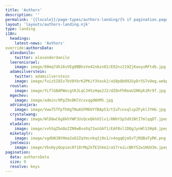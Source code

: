 ```yaml
---
title: 'Authors'
description: ''
permalink: '{{locale}}/page-types/authors-landing/{% if pagination.pageNumber > 0 %}{{ pagination.pageNumber + 1 }}/{% endif %}index.html'
layout: 'layouts/authors-landing.njk'
type: landing
i18n:
  headings:
    latest-news: 'Authors'
override:authorsData:
  alexdanilo:
    twitter: alexanderdanilo
  leeronisrael:
    image: image/80mq7dk16vVEg8BBhsVe42n6zn82/E02nz219ZjKaoyuRFtdb.jpg
  adamsilverstein:
    twitter: adamsilverstein
    image: image/fuiz5I8Iv7bV8YbrK2PKiY3Vask2/a58pQb092GyDr5S7vOeg.webp
  rouslan:
    image: image/YLflGBAPWecgtKJLqCJHSzHqe2J2/dZOnFhReaU2NKpk1Rr9f.jpg
  mgechev:
    image: image/admin/OPpZ9x8KCVcxvqgdWXM5.jpg
  adrianajara:
    image: image/Vww75TFpThOgTNuASFM6UYfBAp53/tIuTcnxqlspZFyklJYHG.jpg
  crystalwang:
    image: image/WlD8wC6g8khYWPJUsQceQkhXSlv1/8NhYSp5dX1NtITmlqqDT.jpeg
  eladalon:
    image: image/vvhSqZboQoZZN9wBvoXq72wzGAf1/EAFBslJDQgJynWlS3Hp8.jpeg
  miketaylr:
    image: image/vgdbNJBYHma2o62ZqYmcnkq3j0o1/v4ogqQjm5vTjRQBaTyRK.png
  joelewis:
    image: image/VbsHyyQopiec0718rMq2kTE1hke2/aS7reiLcBKY52w1HUU3m.jpeg
pagination:
  data: authorsData
  size: 9
  resolve: keys
---
```

